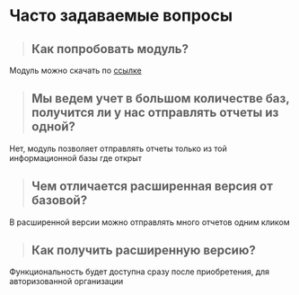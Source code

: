 # Часто задаваемые вопросы

> ## Как попробовать модуль?

Модуль можно скачать по [ссылке](https://update.kontur.ru/1c/v1/kext/data-processor)

> ## Мы ведем учет в большом количестве баз, получится ли у нас отправлять отчеты из одной?

Нет, модуль позволяет отправлять отчеты только из той информационной базы где открыт

> ## Чем отличается расширенная версия от базовой?

В расширенной версии можно отправлять много отчетов одним кликом

> ## Как получить расширенную версию?

Функциональность будет доступна сразу после приобретения, для авторизованной организации
